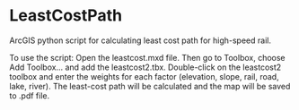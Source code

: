 # LeastCostPath
ArcGIS python script for calculating least cost path for high-speed rail.

To use the script: Open the leastcost.mxd file. Then go to Toolbox, choose Add Toolbox... and add the leastcost2.tbx.
Double-click on the leastcost2 toolbox and enter the weights for each factor (elevation, slope, rail, road, lake, river).
The least-cost path will be calculated and the map will be saved to .pdf file.
